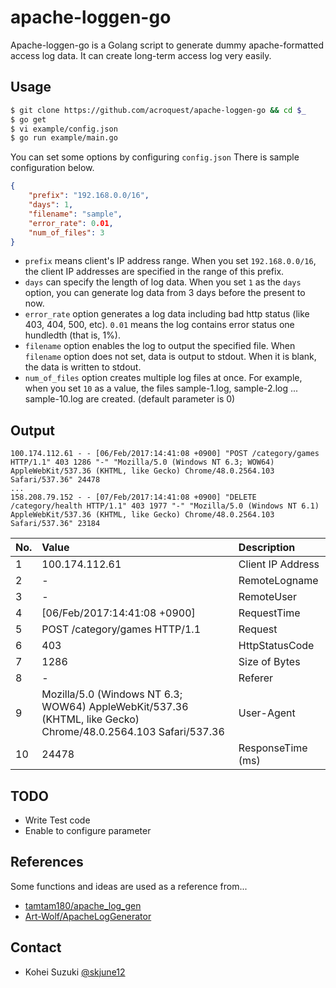 # apache-loggen-go
Apache-loggen-go is a Golang script to generate dummy apache-formatted access log data.
It can create long-term access log very easily.

## Usage

```bash
$ git clone https://github.com/acroquest/apache-loggen-go && cd $_
$ go get
$ vi example/config.json
$ go run example/main.go
```

You can set some options by configuring `config.json`
There is sample configuration below.

```json
{
    "prefix": "192.168.0.0/16",
    "days": 1,
    "filename": "sample",
    "error_rate": 0.01,
    "num_of_files": 3
}
```

- `prefix` means client's IP address range. When you set `192.168.0.0/16`, the client IP addresses are specified in the range of this prefix.
- `days` can specify the length of log data. When you set `1` as the `days` option, you can generate log data from 3 days before the present to now.
- `error_rate` option generates a log data including bad http status (like 403, 404, 500, etc). `0.01` means the log contains error status one hundledth (that is, 1%).
- `filename` option enables the log to output the specified file. When `filename` option does not set, data is output to stdout. When it is blank, the data is written to stdout.
- `num_of_files` option creates multiple log files at once. For example, when you set `10` as a value, the files sample-1.log, sample-2.log ... sample-10.log are created. (default parameter is 0)

## Output

```
100.174.112.61 - - [06/Feb/2017:14:41:08 +0900] "POST /category/games HTTP/1.1" 403 1286 "-" "Mozilla/5.0 (Windows NT 6.3; WOW64) AppleWebKit/537.36 (KHTML, like Gecko) Chrome/48.0.2564.103 Safari/537.36" 24478
...
158.208.79.152 - - [07/Feb/2017:14:41:08 +0900] "DELETE /category/health HTTP/1.1" 403 1977 "-" "Mozilla/5.0 (Windows NT 6.1) AppleWebKit/537.36 (KHTML, like Gecko) Chrome/48.0.2564.103 Safari/537.36" 23184
```

|No.|Value|Description|
|:--|:--|:--|
|1| 100.174.112.61 | Client IP Address |
|2| - | RemoteLogname |
|3| - | RemoteUser |
|4| [06/Feb/2017:14:41:08 +0900] | RequestTime |
|5| POST /category/games HTTP/1.1 | Request |
|6| 403 | HttpStatusCode |
|7| 1286 | Size of Bytes |
|8| -   |Referer |
|9| Mozilla/5.0 (Windows NT 6.3; WOW64) AppleWebKit/537.36 (KHTML, like Gecko) Chrome/48.0.2564.103 Safari/537.36 |  User-Agent |
|10| 24478 | ResponseTime (ms) |

## TODO
- Write Test code
- Enable to configure parameter

## References
Some functions and ideas are used as a reference from...
- [tamtam180/apache_log_gen](https://github.com/tamtam180/apache_log_gen)
- [Art-Wolf/ApacheLogGenerator](https://github.com/Art-Wolf/ApacheLogGenerator)

## Contact
- Kohei Suzuki [@skjune12](http://github.com/skjune12)
